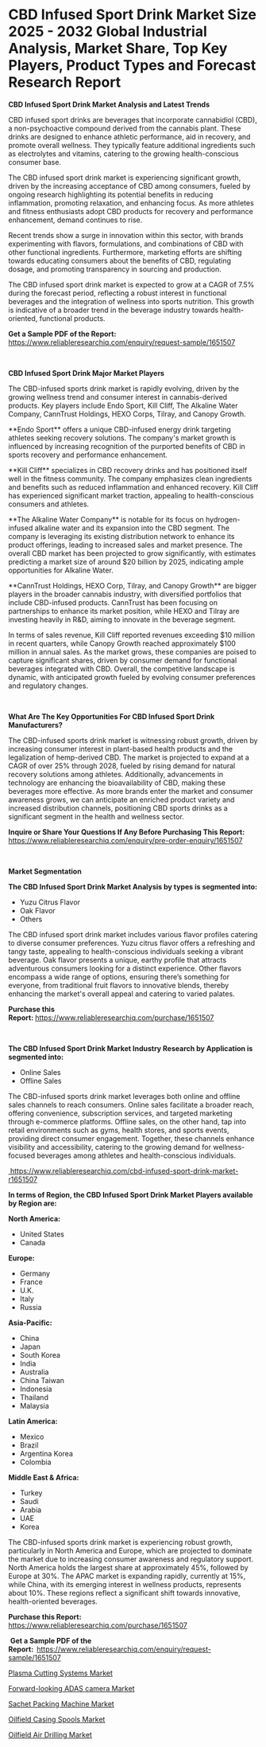 <p><h1>CBD Infused Sport Drink Market Size 2025 - 2032 Global Industrial Analysis, Market Share, Top Key Players, Product Types and Forecast Research Report</h1></p><p><strong>CBD Infused Sport Drink Market Analysis and Latest Trends</strong></p>
<p><p>CBD infused sport drinks are beverages that incorporate cannabidiol (CBD), a non-psychoactive compound derived from the cannabis plant. These drinks are designed to enhance athletic performance, aid in recovery, and promote overall wellness. They typically feature additional ingredients such as electrolytes and vitamins, catering to the growing health-conscious consumer base.</p><p>The CBD infused sport drink market is experiencing significant growth, driven by the increasing acceptance of CBD among consumers, fueled by ongoing research highlighting its potential benefits in reducing inflammation, promoting relaxation, and enhancing focus. As more athletes and fitness enthusiasts adopt CBD products for recovery and performance enhancement, demand continues to rise.</p><p>Recent trends show a surge in innovation within this sector, with brands experimenting with flavors, formulations, and combinations of CBD with other functional ingredients. Furthermore, marketing efforts are shifting towards educating consumers about the benefits of CBD, regulating dosage, and promoting transparency in sourcing and production.</p><p>The CBD infused sport drink market is expected to grow at a CAGR of 7.5% during the forecast period, reflecting a robust interest in functional beverages and the integration of wellness into sports nutrition. This growth is indicative of a broader trend in the beverage industry towards health-oriented, functional products.</p></p>
<p><strong>Get a Sample PDF of the Report:&nbsp;</strong> <a href="https://www.reliableresearchiq.com/enquiry/request-sample/1651507?utm_campaign=3116&utm_medium=2&utm_source=Github&utm_content=ia&utm_term=23032025&utm_id=cbd-infused-sport-drink">https://www.reliableresearchiq.com/enquiry/request-sample/1651507</a></p>
<p>&nbsp;</p>
<p><strong>CBD Infused Sport Drink Major Market Players</strong></p>
<p><p>The CBD-infused sports drink market is rapidly evolving, driven by the growing wellness trend and consumer interest in cannabis-derived products. Key players include Endo Sport, Kill Cliff, The Alkaline Water Company, CannTrust Holdings, HEXO Corps, Tilray, and Canopy Growth.</p><p>**Endo Sport** offers a unique CBD-infused energy drink targeting athletes seeking recovery solutions. The company's market growth is influenced by increasing recognition of the purported benefits of CBD in sports recovery and performance enhancement. </p><p>**Kill Cliff** specializes in CBD recovery drinks and has positioned itself well in the fitness community. The company emphasizes clean ingredients and benefits such as reduced inflammation and enhanced recovery. Kill Cliff has experienced significant market traction, appealing to health-conscious consumers and athletes.</p><p>**The Alkaline Water Company** is notable for its focus on hydrogen-infused alkaline water and its expansion into the CBD segment. The company is leveraging its existing distribution network to enhance its product offerings, leading to increased sales and market presence. The overall CBD market has been projected to grow significantly, with estimates predicting a market size of around $20 billion by 2025, indicating ample opportunities for Alkaline Water.</p><p>**CannTrust Holdings, HEXO Corp, Tilray, and Canopy Growth** are bigger players in the broader cannabis industry, with diversified portfolios that include CBD-infused products. CannTrust has been focusing on partnerships to enhance its market position, while HEXO and Tilray are investing heavily in R&D, aiming to innovate in the beverage segment.</p><p>In terms of sales revenue, Kill Cliff reported revenues exceeding $10 million in recent quarters, while Canopy Growth reached approximately $100 million in annual sales. As the market grows, these companies are poised to capture significant shares, driven by consumer demand for functional beverages integrated with CBD. Overall, the competitive landscape is dynamic, with anticipated growth fueled by evolving consumer preferences and regulatory changes.</p></p>
<p>&nbsp;</p>
<p><strong>What Are The Key Opportunities For CBD Infused Sport Drink Manufacturers?</strong></p>
<p><p>The CBD-infused sports drink market is witnessing robust growth, driven by increasing consumer interest in plant-based health products and the legalization of hemp-derived CBD. The market is projected to expand at a CAGR of over 25% through 2028, fueled by rising demand for natural recovery solutions among athletes. Additionally, advancements in technology are enhancing the bioavailability of CBD, making these beverages more effective. As more brands enter the market and consumer awareness grows, we can anticipate an enriched product variety and increased distribution channels, positioning CBD sports drinks as a significant segment in the health and wellness sector.</p></p>
<p><strong>Inquire or Share Your Questions If Any Before Purchasing This Report:</strong> <a href="https://www.reliableresearchiq.com/enquiry/pre-order-enquiry/1651507?utm_campaign=3116&utm_medium=2&utm_source=Github&utm_content=ia&utm_term=23032025&utm_id=cbd-infused-sport-drink">https://www.reliableresearchiq.com/enquiry/pre-order-enquiry/1651507</a></p>
<p>&nbsp;</p>
<p><strong>Market Segmentation</strong></p>
<p><strong>The CBD Infused Sport Drink Market Analysis by types is segmented into:</strong></p>
<p><ul><li>Yuzu Citrus Flavor</li><li>Oak Flavor</li><li>Others</li></ul></p>
<p><p>The CBD infused sport drink market includes various flavor profiles catering to diverse consumer preferences. Yuzu citrus flavor offers a refreshing and tangy taste, appealing to health-conscious individuals seeking a vibrant beverage. Oak flavor presents a unique, earthy profile that attracts adventurous consumers looking for a distinct experience. Other flavors encompass a wide range of options, ensuring there’s something for everyone, from traditional fruit flavors to innovative blends, thereby enhancing the market's overall appeal and catering to varied palates.</p></p>
<p><strong>Purchase this Report:&nbsp;</strong><a href="https://www.reliableresearchiq.com/purchase/1651507?utm_campaign=3116&utm_medium=2&utm_source=Github&utm_content=ia&utm_term=23032025&utm_id=cbd-infused-sport-drink">https://www.reliableresearchiq.com/purchase/1651507</a></p>
<p>&nbsp;</p>
<p><strong>The CBD Infused Sport Drink Market Industry Research by Application is segmented into:</strong></p>
<p><ul><li>Online Sales</li><li>Offline Sales</li></ul></p>
<p><p>The CBD-infused sports drink market leverages both online and offline sales channels to reach consumers. Online sales facilitate a broader reach, offering convenience, subscription services, and targeted marketing through e-commerce platforms. Offline sales, on the other hand, tap into retail environments such as gyms, health stores, and sports events, providing direct consumer engagement. Together, these channels enhance visibility and accessibility, catering to the growing demand for wellness-focused beverages among athletes and health-conscious individuals.</p></p>
<p><a href="https://www.reliableresearchiq.com/cbd-infused-sport-drink-market-r1651507?utm_campaign=3116&utm_medium=2&utm_source=Github&utm_content=ia&utm_term=23032025&utm_id=cbd-infused-sport-drink">&nbsp;https://www.reliableresearchiq.com/cbd-infused-sport-drink-market-r1651507</a></p>
<p><strong>In terms of Region, the CBD Infused Sport Drink Market Players available by Region are:</strong></p>
<p>
    <p> <strong> North America: </strong>
        <ul>
            <li>United States</li>
            <li>Canada</li>
        </ul>
        </p> 
    <p> <strong> Europe: </strong>
        <ul>
            <li>Germany</li>
            <li>France</li>
            <li>U.K.</li>
            <li>Italy</li>
            <li>Russia</li>
        </ul>
        </p> 
    <p> <strong> Asia-Pacific: </strong>
        <ul>
            <li>China</li>
            <li>Japan</li>
            <li>South Korea</li>
            <li>India</li>
            <li>Australia</li>
            <li>China Taiwan</li>
            <li>Indonesia</li>
            <li>Thailand</li>
            <li>Malaysia</li>
        </ul>
        </p> 
    <p> <strong> Latin America: </strong>
        <ul>
            <li>Mexico</li>
            <li>Brazil</li>
            <li>Argentina Korea</li>
            <li>Colombia</li>
        </ul>
        </p> 
    <p> <strong> Middle East & Africa: </strong>
        <ul>
            <li>Turkey</li>
            <li>Saudi</li>
            <li>Arabia</li>
            <li>UAE</li>
            <li>Korea</li>
        </ul>
    </p>
    </p>
<p><p>The CBD-infused sports drink market is experiencing robust growth, particularly in North America and Europe, which are projected to dominate the market due to increasing consumer awareness and regulatory support. North America holds the largest share at approximately 45%, followed by Europe at 30%. The APAC market is expanding rapidly, currently at 15%, while China, with its emerging interest in wellness products, represents about 10%. These regions reflect a significant shift towards innovative, health-oriented beverages.</p></p>
<p><strong>Purchase this Report: </strong><a href="https://www.reliableresearchiq.com/purchase/1651507?utm_campaign=3116&utm_medium=2&utm_source=Github&utm_content=ia&utm_term=23032025&utm_id=cbd-infused-sport-drink">https://www.reliableresearchiq.com/purchase/1651507</a></p>
<p>&nbsp;<strong>Get a Sample PDF of the Report:&nbsp;&nbsp;</strong><a href="https://www.reliableresearchiq.com/enquiry/request-sample/1651507?utm_campaign=3116&utm_medium=2&utm_source=Github&utm_content=ia&utm_term=23032025&utm_id=cbd-infused-sport-drink">https://www.reliableresearchiq.com/enquiry/request-sample/1651507</a></p>
<p><strong></strong></p>
<p><p><a href="https://www.linkedin.com/pulse/future-growth-plasma-cutting-systems-market-projected-ao9ee?utm_campaign=3116&utm_medium=2&utm_source=Github&utm_content=ia&utm_term=23032025&utm_id=cbd-infused-sport-drink">Plasma Cutting Systems Market</a></p><p><a href="https://github.com/shirlantosx7/Market-Research-Report-List-1/blob/main/forward-looking-adas-camera-market.md?utm_campaign=3116&utm_medium=2&utm_source=Github&utm_content=ia&utm_term=23032025&utm_id=cbd-infused-sport-drink">Forward-looking ADAS camera Market</a></p><p><a href="https://www.linkedin.com/pulse/sachet-packing-machine-market-trend-analysis-reveals-fndtc?utm_campaign=3116&utm_medium=2&utm_source=Github&utm_content=ia&utm_term=23032025&utm_id=cbd-infused-sport-drink">Sachet Packing Machine Market</a></p><p><a href="https://www.linkedin.com/pulse/revenue-projections-oilfield-casing-spools-market-139-cagr-7m0pe?utm_campaign=3116&utm_medium=2&utm_source=Github&utm_content=ia&utm_term=23032025&utm_id=cbd-infused-sport-drink">Oilfield Casing Spools Market</a></p><p><a href="https://www.linkedin.com/pulse/oilfield-air-drilling-market-dynamics-projections-2025-2032-kwzec?utm_campaign=3116&utm_medium=2&utm_source=Github&utm_content=ia&utm_term=23032025&utm_id=cbd-infused-sport-drink">Oilfield Air Drilling Market</a></p></p>